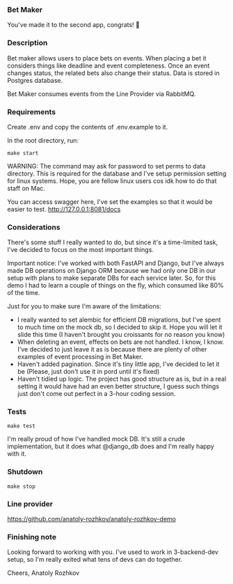 ### Bet Maker

You've made it to the second app, congrats! 🎉

### Description
Bet maker allows users to place bets on events.
When placing a bet it considers things like deadline and event completeness.
Once an event changes status, the related bets also change their status.
Data is stored in Postgres database.

Bet Maker consumes events from the Line Provider via RabbitMQ.

### Requirements
Create .env and copy the contents of .env.example to it.

In the root directory, run:
```
make start
```
WARNING:
The command may ask for password to set perms to data directory.
This is required for the database and I've setup permission setting for linux systems.
Hope, you are fellow linux users cos idk how to do that staff on Mac.

You can access swagger here, I've set the examples so that it would be easier to test.
http://127.0.0.1:8081/docs

### Considerations
There's some stuff I really wanted to do, but since it's a time-limited task,
I've decided to focus on the most important things.

Important notice:
I've worked with both FastAPI and Django, but I've always
made DB operations on Django ORM because we had only one DB in our setup
with plans to make separate DBs for each service later. So,
for this demo I had to learn a couple of things on the fly, which consumed
like 80% of the time. 

Just for you to make sure I'm aware of the limitations:
- I really wanted to set alembic for efficient DB migrations, but I've spent to much 
time on the mock db, so I decided to skip it. Hope you will let it slide this time 
(I haven't brought you croissants for no reason you know)
- When deleting an event, effects on bets are not handled. I know, I know.
I've decided to just leave it as is because there are plenty of other examples of 
event processing in Bet Maker.
- Haven't added pagination. Since it's tiny little app, I've decided to let it be
(Please, just don't use it in pord until it's fixed)
- Haven't tidied up logic. The project has good structure as is, but in 
a real setting it would have had an even better structure, I guess such things just don't
come out perfect in a 3-hour coding session.

### Tests
```
make test
```

I'm really proud of how I've handled mock DB. It's still a crude implementation,
but it does what @django_db does and I'm really happy with it.

### Shutdown
```
make stop
```

### Line provider
https://github.com/anatoly-rozhkov/anatoly-rozhkov-demo

### Finishing note
Looking forward to working with you. I've used to work in 3-backend-dev setup, 
so I'm really exited what tens of devs can do together.

Cheers,
Anatoly Rozhkov